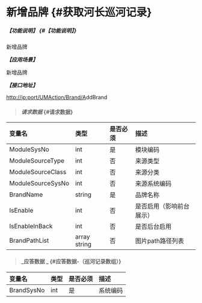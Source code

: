 # 新增品牌 {#获取河长巡河记录}

##### _【功能说明】_ {#【功能说明】}

新增品牌

_**【应用场景】**_

新增品牌

_**【接口地址】**_

[http://ip:port/UMAction/Brand/A](http://ip:port/HMQuery/PatrolRiver/GetPatrolRivers)ddBrand

> #### _请求数据_ {#请求数据}

| 变量名 | 类型 | 是否必须 | 描述 |
| :--- | :--- | :--- | :--- |
| ModuleSysNo | int | 是 | 模块编码 |
| ModuleSourceType | int | 否 | 来源类型 |
| ModuleSourceClass | int | 否 | 来源分类 |
| ModuleSourceSysNo | int | 否 | 来源系统编码 |
| BrandName | string | 是 | 品牌名称 |
| IsEnable | int | 否 | 是否启用（影响前台展示） |
| IsEnableInBack | int | 否 | 是否后台启用 |
| BrandPathList | array string | 否 | 图片path路径列表 |

> #### _应答数据 _ {#应答数据-（巡河记录数组）}

| 变量名 | 类型 | 是否必须 | 描述 |
| :--- | :--- | :--- | :--- |
| BrandSysNo | int | 是 | 系统编码 |



